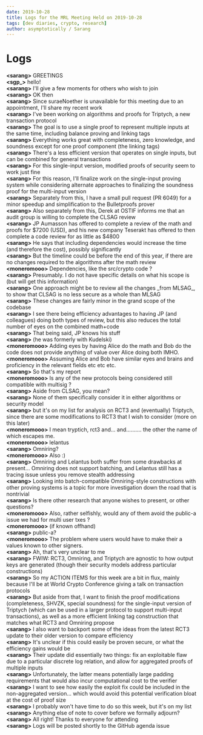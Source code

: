 ```yaml
---
date: 2019-10-28
title: Logs for the MRL Meeting Held on 2019-10-28
tags: [dev diaries, crypto, research]
author: asymptotically / Sarang
---
```


# Logs

**\<sarang\>** GREETINGS  
**\<sgp\_\>** hello!  
**\<sarang\>** I'll give a few moments for others who wish to join  
**\<sarang\>** OK then  
**\<sarang\>** Since suraeNoether is unavailable for this meeting due to an appointment, I'll share my recent work  
**\<sarang\>** I've been working on algorithms and proofs for Triptych, a new transaction protocol  
**\<sarang\>** The goal is to use a single proof to represent multiple inputs at the same time, including balance proving and linking tags  
**\<sarang\>** Everything works great with completeness, zero knowledge, and soundness except for one proof component (the linking tags)  
**\<sarang\>** There's a less efficient version that operates on single inputs, but can be combined for general transactions  
**\<sarang\>** For this single-input version, modified proofs of security seem to work just fine  
**\<sarang\>** For this reason, I'll finalize work on the single-input proving system while considering alternate approaches to finalizing the soundness proof for the multi-input version  
**\<sarang\>** Separately from this, I have a small pull request (PR 6049) for a minor speedup and simplification to the Bulletproofs prover  
**\<sarang\>** Also separately from this, Derek at OSTIF informs me that an audit group is willing to complete the CLSAG review  
**\<sarang\>** JP Aumasson has offered to complete a review of the math and proofs for $7200 (USD), and his new company Teserakt has offered to then complete a code review for as little as $4800  
**\<sarang\>** He says that including dependencies would increase the time (and therefore the cost), possibly significantly  
**\<sarang\>** But the timeline could be before the end of this year, if there are no changes required to the algorithms after the math review  
**\<moneromooo\>** Dependencies, like the src/crypto code ?  
**\<sarang\>** Presumably. I do not have specific details on what his scope is (but will get this information)  
**\<sarang\>** One approach might be to review all the changes \_from MLSAG_, to show that CLSAG is no less secure as a whole than MLSAG  
**\<sarang\>** These changes are fairly minor in the grand scope of the codebase  
**\<sarang\>** I see there being efficiency advantages to having JP (and colleagues) doing both types of review, but this also reduces the total number of eyes on the combined math+code  
**\<sarang\>** That being said, JP knows his stuff  
**\<sarang\>** (he was formerly with Kudelski)  
**\<moneromooo\>** Adding eyes by having Alice do the math and Bob do the code does not provide anything of value over Alice doing both IMHO.  
**\<moneromooo\>** Assuming Alice and Bob have similar eyes and brains and proficiency in the relevant fields etc etc etc.  
**\<sarang\>** So that's my report  
**\<moneromooo\>** Is any of the new protocols being considered still compatible with multisig ?  
**\<sarang\>** Aside from CLSAG, you mean?  
**\<sarang\>** None of them specifically consider it in either algorithms or security model  
**\<sarang\>** but it's on my list for analysis on RCT3 and (eventually) Triptych, since there are some modifications to RCT3 that I wish to consider (more on this later)  
**\<moneromooo\>** I mean tryptich,  rct3 and... and.......... the other the name of which escapes me.  
**\<moneromooo\>** lelantus  
**\<sarang\>** Omniring?  
**\<moneromooo\>** Also :)  
**\<sarang\>** Omniring and Lelantus both suffer from some drawbacks at present... Omniring does not support batching, and Lelantus still has a tracing issue unless you remove stealth addressing  
**\<sarang\>** Looking into batch-compatible Omniring-style constructions with other proving systems is a topic for more investigation down the road that is nontrivial  
**\<sarang\>** Is there other research that anyone wishes to present, or other questions?  
**\<moneromooo\>** Also, rather selfishly, would any of them avoid the public-a issue we had for multi user txes ?  
**\<moneromooo\>** (if known offhand)  
**\<sarang\>** public-a?  
**\<moneromooo\>** The problem where users would have to make their a values known to other signers.  
**\<sarang\>** Ah, that's very unclear to me  
**\<sarang\>** FWIW: RCT3, Omniring, and Triptych are agnostic to how output keys are generated (though their security models address particular constructions)  
**\<sarang\>** So my ACTION ITEMS for this week are a bit in flux, mainly because I'll be at World Crypto Conference giving a talk on transaction protocols  
**\<sarang\>** But aside from that, I want to finish the proof modifications (completeness, SHVZK, special soundness) for the single-input version of Triptych (which can be used in a larger protocol to support multi-input transactions), as well as a more efficient linking tag construction that matches what RCT3 and Omniring propose  
**\<sarang\>** I also want to backport some of the ideas from the latest RCT3 update to their older version to compare efficiency  
**\<sarang\>** It's unclear if this could easily be proven secure, or what the efficiency gains would be  
**\<sarang\>** Their update did essentially two things: fix an exploitable flaw due to a particular discrete log relation, and allow for aggregated proofs of multiple inputs  
**\<sarang\>** Unfortunately, the latter means potentially large padding requirements that would also incur computational cost to the verifier  
**\<sarang\>** I want to see how easily the exploit fix could be included in the non-aggregated version... which would avoid this potential verification bloat at the cost of proof size  
**\<sarang\>** I probably won't have time to do so this week, but it's on my list  
**\<sarang\>** Anything else of note to cover before we formally adjourn?  
**\<sarang\>** All right! Thanks to everyone for attending  
**\<sarang\>** Logs will be posted shortly to the GitHub agenda issue  
